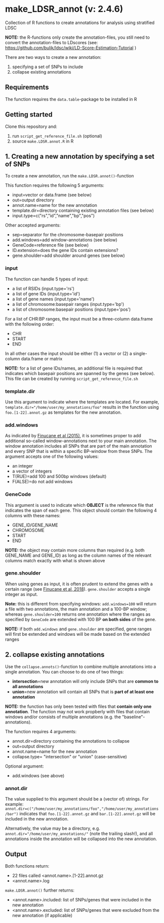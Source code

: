 # make_LDSR_annot (v: 2.4.6)
Collection of R functions to create annotations for analysis using stratified LDSC

**NOTE:** the R-functions only create the annotation-files, you still need to convert the annotation-files to LDscores (see: https://github.com/bulik/ldsc/wiki/LD-Score-Estimation-Tutorial )  

There are two ways to create a new annotation:
1. specifying a set of SNPs to include
2. collapse existing annotations

## Requirements
The function requires the `data.table`-package to be installed in R

## Getting started
Clone this repository and:
1. run `script_get_reference_file.sh` (optional)
2. source `make.LDSR.annot.R` in R

## 1. Creating a new annotation by specifying a set of SNPs
To create a new annotation, run the `make.LDSR.annot()`-function

This function requires the following 5 arguments:
- input=vector or data.frame (see below)
- out=output directory
- annot.name=name for the new annotation
- template.dir=directory containing existing annotation files (see below)
- input.type=c("rs","id","name","bp","pos")

Other accepted arguments:
- sep=separator for the chromosome-basepair positions
- add.windows=add window-annotations (see below)
- GeneCode=reference file (see below)
- ID.extension=does the gene IDs contain extensions?
- gene.shoulder=add shoulder around genes (see below)

### input
The function can handle 5 types of input:
- a list of RSIDs (input.type='rs')
- a list of gene IDs (input.type='id')
- a list of gene names (input.type='name')
- a list of chromosome:basepair ranges (input.type='bp')
- a list of chromosome:basepair positions (input.type='pos')

For a list of CHR:BP ranges, the input must be a three-column data.frame with the following order:
- CHR
- START
- END

In all other cases the input should be either (1) a vector or (2) a single-column data.frame or matrix

**NOTE:** for a list of gene IDs/names, an additional file is required that indicates which basepair positions are spanned by the genes (see below). This file can be created by running `script_get_reference_file.sh`

### template.dir
Use this argument to indicate where the templates are located. For example, `template.dir="/home/user/my_annotations/foo"` results in the function using `foo.[1-22].annot.gz` as templates for the new annotation.

### add.windows
As indicated by [Finucane et al (2015)](https://doi.org/10.1038/ng.3404), it is sometimes proper to add additional so-called window-annotations next to your main annotation. The window annotation includes all SNPs that are part of the main annotation and every SNP that is within a specific BP-window from these SNPs. The argument accepts one of the following values:
- an integer
- a vector of integers
- T(RUE)=add 100 and 500bp windows (default)
- F(ALSE)=do not add windows

### GeneCode
This argument is used to indicate which **OBJECT** is the reference file that indicates the span of each gene. This object should contain the following 4 columns with these names:
- GENE_ID/GENE_NAME
- CHROMOSOME
- START
- END

**NOTE:** the object may contain more columns than required (e.g. both GENE_NAME and GENE_ID) as long as the column names of the relevant columns match exactly with what is shown above

### gene.shoulder
When using genes as input, it is often prudent to extend the genes with a certain range (see [Finucane et al, 2018](https://doi-org.vu-nl.idm.oclc.org/10.1038/s41588-018-0081-4)). `gene.shoulder` accepts a single integer as input.

**Note:** this is different from specifying windows: `add.windows=100` will return a file with two annotations, the main annotation and a 100-BP window; whereas `gene.shoulder=100` returns one annotation where the ranges as specified by `GeneCode` are extended with 100 BP **on both sides** of the gene. 

**NOTE:** if both `add.windows` and `gene.shoulder` are specified, gene ranges will first be extended and windows will be made based on the extended ranges

## 2. collapse existing annotations
Use the `collapse.annots()`-function to combine multiple annotations into a single annotation. You can choose to do one of two things:
- **intersection**=new annotation will only include SNPs that are **common to all annotations**
- **union**=new annotation will contain all SNPs that is **part of at least one annotation**

**NOTE:** the function has only been tested with files that **contain only one annotation**. The function may not work propberly with files that contain windows and/or consists of multiple annotations (e.g. the "baseline"-annotations).

The function requires 4 arguments:
- annot.dir=directory containing the annotations to collapse
- out=output directory
- annot.name=name for the new annotation
- collapse.type= "intersection" or "union" (case-sensitive)

Optional argument:
- add.windows (see above)

### annot.dir
The value supplied to this argument should be a (vector of) strings. For example: `annot.dir=c("/home/user/my_annotations/foo","/home/user/my_annotations/bar")` indicates that `foo.[1-22].annot.gz` and `bar.[1-22].annot.gz` will be included in the new annotation.

Alternatively, the value may be a directory, e.g. `annot.dir="/home/user/my_annotations/"` (note the trailing slash!), and all annotations inside the annotation will be collapsed into the new annotation.

## Output
Both functions return:
- 22 files called <annot.name>.[1-22].annot.gz
- <annot.name>.log

`make.LDSR.annot()` further returns:
- <annot.name>.included: list of SNPs/genes that were included in the new annotation
- <annot.name>.excluded: list of SNPs/genes that were excluded from the new annotation (if applicable)
